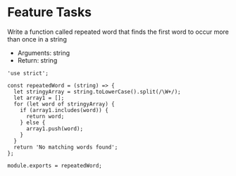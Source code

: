 # Feature Tasks

Write a function called repeated word that finds the first word to occur more than once in a string

- Arguments: string
- Return: string

```
'use strict';

const repeatedWord = (string) => {
  let stringyArray = string.toLowerCase().split(/\W+/);
  let array1 = [];
  for (let word of stringyArray) {
    if (array1.includes(word)) {
      return word;
    } else {
      array1.push(word);
    }
  }
  return 'No matching words found';
};

module.exports = repeatedWord;
```
